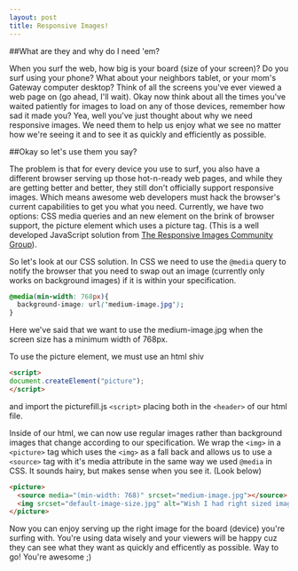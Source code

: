 ```yaml
---
layout: post
title: Responsive Images!
---
```


##What are they and why do I need 'em?

When you surf the web, how big is your board (size of your screen)?  Do you surf using your phone?  What about your neighbors tablet, or your mom's Gateway computer desktop?  Think of all the screens you've ever viewed a web page on (go ahead, I'll wait).  Okay now think about all the times you've waited patiently for images to load on any of those devices, remember how sad it made you?  Yea, well you've just thought about why we need responsive images.  We need them to help us enjoy what we see no matter how we're seeing it and to see it as quickly and efficiently as possible.


##Okay so let's use them you say?

The problem is that for every device you use to surf, you also have a different browser serving up those hot-n-ready web pages, and while they are getting better and better, they still don't officially support responsive images.  Which means awesome web developers must hack the browser's current capabilities to get you what you need. Currently, we have two options: CSS media queries and an new element on the brink of browser support, the picture element which uses a picture tag. (This is a well developed JavaScript solution from [The Responsive Images Community Group](https://www.responsiveimages.org)).

So let's look at our CSS solution.  In CSS we need to use the `@media` query to notify the browser that you need to swap out an image (currently only works on background images) if it is within your specification.

```css
@media(min-width: 768px){
  background-image: url('medium-image.jpg');
}
```
Here we've said that we want to use the medium-image.jpg when the screen size has a minimum width of 768px.

To use the picture element, we must use an html shiv 

```html
<script>
document.createElement("picture");
</script>
```
and import the picturefill.js `<script>` placing both in the `<header>` of our html file.

Inside of our html, we can now use regular images rather than background images that change according to our specification.  We wrap the `<img>` in a `<picture>` tag which uses the `<img>` as a fall back and allows us to use a `<source>` tag with it's media attribute in the same way we used `@media` in CSS.  It sounds hairy, but makes sense when you see it. (Look below)

```html
<picture>
  <source media="(min-width: 768)" srcset="medium-image.jpg"></source>
  <img srcset="default-image-size.jpg" alt="Wish I had right sized image">
</picture>
```

Now you can enjoy serving up the right image for the board (device) you're surfing with.  You're using data wisely and your viewers will be happy cuz they can see what they want as quickly and efficently as possible.  Way to go!  You're awesome ;)
